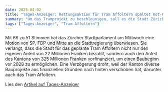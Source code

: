 ```yaml
---
date: 2025-04-02
title: "Tages-Anzeiger: Rettungsaktion für Tram Affoltern spaltet Rot-Grün"
summary: "Um das Tramprojekt zu beschleunigen, soll es die Stadt Zürich mit 325 Millionen Franken vorfinanzieren. Dies hat der Gemeinderat beschlossen. SP und Grüne waren für einmal uneins."
tags: ["Tages-Anzeiger", "Tram Affoltern"]
---
```


Mit 66 zu 51 Stimmen hat das Zürcher Stadtparlament am Mittwoch eine Motion von SP, FDP und Mitte an die Stadtregierung überwiesen. Sie verlangt, dass die Stadt für das geplante Tram Affoltern nicht nur den eigenen Anteil von 22 Millionen Franken bezahlt, sondern auch den Anteil des Kantons von 325 Millionen Franken vorfinanziert, um einen Baubeginn vor 2028 zu ermöglichen. Eine Verzögerung droht, weil der Kanton diverse Bauprojekte aus finanziellen Gründen nach hinten verschoben hat, darunter auch das Tram Affoltern.

Lies den [Artikel auf Tages-Anzeiger](https://www.tagesanzeiger.ch/sp-fdp-und-mitte-wollen-das-tram-affoltern-beschleunigen-320262615026)
